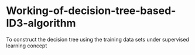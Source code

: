 # Working-of-decision-tree-based-ID3-algorithm
To construct the decision tree using the training data sets under supervised learning concept
